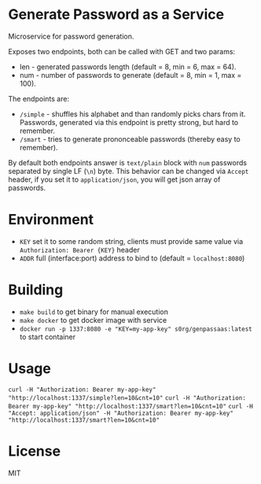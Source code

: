 # Generate Password as a Service

 Microservice for password generation.

 Exposes two endpoints, both can be called with GET and two params:
 - len - generated passwords length (default = 8, min = 6, max = 64).
 - num - number of passwords to generate (default = 8, min = 1, max = 100).

 The endpoints are:
 - `/simple` - shuffles his alphabet and than randomly picks chars from it. Passwords, generated via this endpoint is pretty strong, but hard to remember.
 - `/smart` - tries to generate prononceable passwords (thereby easy to remember).

 By default both endpoints answer is `text/plain` block with `num` passwords separated by single LF (`\n`) byte.
 This behavior can be changed via `Accept` header, if you set it to `application/json`, 
 you will get json array of passwords.

# Environment

 - `KEY` set it to some random string, clients must provide same value via `Authorization: Bearer {KEY}` header
 - `ADDR` full (interface:port) address to bind to (default = `localhost:8080`)

# Building

 - `make build` to get binary for manual execution
 - `make docker` to get docker image with service
 - `docker run -p 1337:8080 -e "KEY=my-app-key" s0rg/genpassaas:latest` to start container

# Usage

`curl -H "Authorization: Bearer my-app-key" "http://localhost:1337/simple?len=10&cnt=10"`
`curl -H "Authorization: Bearer my-app-key" "http://localhost:1337/smart?len=10&cnt=10"`
`curl -H "Accept: application/json" -H "Authorization: Bearer my-app-key" "http://localhost:1337/smart?len=10&cnt=10"`

# License

MIT
